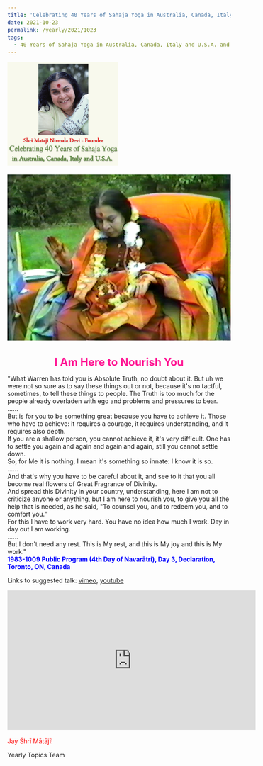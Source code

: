 ```yaml
---
title: 'Celebrating 40 Years of Sahaja Yoga in Australia, Canada, Italy and U.S.A. and its Culture, Post 38'
date: 2021-10-23
permalink: /yearly/2021/1023
tags:
  - 40 Years of Sahaja Yoga in Australia, Canada, Italy and U.S.A. and its Culture
---
```


<div style="text-align: left"><img src="/images/Celebrating40YearsSahajaYoga.png" width="250" /></div><br>

<div style="text-align: center"><img src="/images/image799.png" /></div>

<br>
<p style="color:DeepPink; text-align:center">
<font size="+2"><b>I Am Here to Nourish You</b><br></font>
</p>

<p>
"What Warren has told you is Absolute Truth, no doubt about it. But uh we were not so sure as to say these things out or not, because it's no tactful, sometimes, to tell these things to people. The Truth is too much for the people already overladen with ego and problems and pressures to bear.<br>
......<br>
But is for you to be something great because you have to achieve it. Those who have to achieve: it requires a courage, it requires understanding, and it requires also depth.<br>
If you are a shallow person, you cannot achieve it, it's very difficult. One has to settle you again and again and again and again, still you cannot settle down.<br> 
So, for Me it is nothing, I mean it's something so innate: I know it is so.<br>
......<br>
And that's why you have to be careful about it, and see to it that you all become real flowers of Great Fragrance of Divinity.<br>
And spread this Divinity in your country, understanding, here I am not to criticize anyone or anything, but I am here to nourish you, to give you all the help that is needed, as he said, "To counsel you, and to redeem you, and to comfort you."<br>
For this I have to work very hard. You have no idea how much I work. Day in day out I am working.<br>
......<br>
But I don't need any rest. This is My rest, and this is My joy and this is My work."<br>
<font color="blue"><b>1983-1009 Public Program (4th Day of Navarātri), Day 3, Declaration, Toronto, ON, Canada</b></font><br>
</p>

Links to suggested talk: <a href="https://vimeo.com/333505169"> vimeo</a>, <a href="https://www.youtube.com/watch?v=2onT_napFmk"> youtube</a><br>

<iframe width="560" height="315" src="https://www.youtube.com/embed/2onT_napFmk" title="YouTube video player" frameborder="0" allow="accelerometer; autoplay; clipboard-write; encrypted-media; gyroscope; picture-in-picture" allowfullscreen></iframe><br>

<p style="color:red;">Jay Śhrī Mātājī!<br></p>

Yearly Topics Team